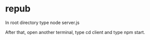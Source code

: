 
# repub

In root directory type node server.js

After that, open another terminal, type cd client and type npm start. 
